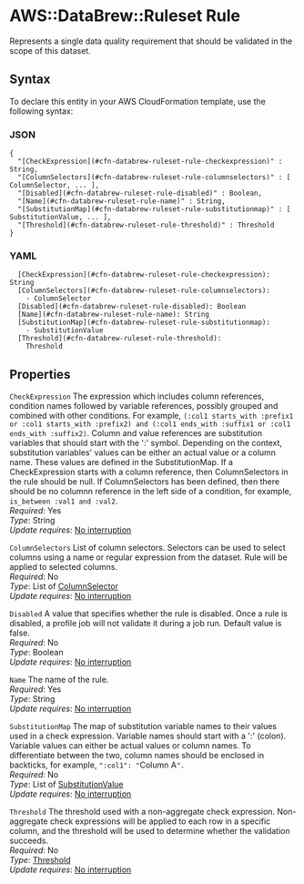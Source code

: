 # AWS::DataBrew::Ruleset Rule<a name="aws-properties-databrew-ruleset-rule"></a>

Represents a single data quality requirement that should be validated in the scope of this dataset\.

## Syntax<a name="aws-properties-databrew-ruleset-rule-syntax"></a>

To declare this entity in your AWS CloudFormation template, use the following syntax:

### JSON<a name="aws-properties-databrew-ruleset-rule-syntax.json"></a>

```
{
  "[CheckExpression](#cfn-databrew-ruleset-rule-checkexpression)" : String,
  "[ColumnSelectors](#cfn-databrew-ruleset-rule-columnselectors)" : [ ColumnSelector, ... ],
  "[Disabled](#cfn-databrew-ruleset-rule-disabled)" : Boolean,
  "[Name](#cfn-databrew-ruleset-rule-name)" : String,
  "[SubstitutionMap](#cfn-databrew-ruleset-rule-substitutionmap)" : [ SubstitutionValue, ... ],
  "[Threshold](#cfn-databrew-ruleset-rule-threshold)" : Threshold
}
```

### YAML<a name="aws-properties-databrew-ruleset-rule-syntax.yaml"></a>

```
  [CheckExpression](#cfn-databrew-ruleset-rule-checkexpression): String
  [ColumnSelectors](#cfn-databrew-ruleset-rule-columnselectors): 
    - ColumnSelector
  [Disabled](#cfn-databrew-ruleset-rule-disabled): Boolean
  [Name](#cfn-databrew-ruleset-rule-name): String
  [SubstitutionMap](#cfn-databrew-ruleset-rule-substitutionmap): 
    - SubstitutionValue
  [Threshold](#cfn-databrew-ruleset-rule-threshold): 
    Threshold
```

## Properties<a name="aws-properties-databrew-ruleset-rule-properties"></a>

`CheckExpression`  <a name="cfn-databrew-ruleset-rule-checkexpression"></a>
The expression which includes column references, condition names followed by variable references, possibly grouped and combined with other conditions\. For example, `(:col1 starts_with :prefix1 or :col1 starts_with :prefix2) and (:col1 ends_with :suffix1 or :col1 ends_with :suffix2)`\. Column and value references are substitution variables that should start with the ':' symbol\. Depending on the context, substitution variables' values can be either an actual value or a column name\. These values are defined in the SubstitutionMap\. If a CheckExpression starts with a column reference, then ColumnSelectors in the rule should be null\. If ColumnSelectors has been defined, then there should be no columnn reference in the left side of a condition, for example, `is_between :val1 and :val2`\.  
*Required*: Yes  
*Type*: String  
*Update requires*: [No interruption](https://docs.aws.amazon.com/AWSCloudFormation/latest/UserGuide/using-cfn-updating-stacks-update-behaviors.html#update-no-interrupt)

`ColumnSelectors`  <a name="cfn-databrew-ruleset-rule-columnselectors"></a>
List of column selectors\. Selectors can be used to select columns using a name or regular expression from the dataset\. Rule will be applied to selected columns\.  
*Required*: No  
*Type*: List of [ColumnSelector](aws-properties-databrew-ruleset-columnselector.md)  
*Update requires*: [No interruption](https://docs.aws.amazon.com/AWSCloudFormation/latest/UserGuide/using-cfn-updating-stacks-update-behaviors.html#update-no-interrupt)

`Disabled`  <a name="cfn-databrew-ruleset-rule-disabled"></a>
A value that specifies whether the rule is disabled\. Once a rule is disabled, a profile job will not validate it during a job run\. Default value is false\.  
*Required*: No  
*Type*: Boolean  
*Update requires*: [No interruption](https://docs.aws.amazon.com/AWSCloudFormation/latest/UserGuide/using-cfn-updating-stacks-update-behaviors.html#update-no-interrupt)

`Name`  <a name="cfn-databrew-ruleset-rule-name"></a>
The name of the rule\.  
*Required*: Yes  
*Type*: String  
*Update requires*: [No interruption](https://docs.aws.amazon.com/AWSCloudFormation/latest/UserGuide/using-cfn-updating-stacks-update-behaviors.html#update-no-interrupt)

`SubstitutionMap`  <a name="cfn-databrew-ruleset-rule-substitutionmap"></a>
The map of substitution variable names to their values used in a check expression\. Variable names should start with a ':' \(colon\)\. Variable values can either be actual values or column names\. To differentiate between the two, column names should be enclosed in backticks, for example, `":col1": "`Column A`".`   
*Required*: No  
*Type*: List of [SubstitutionValue](aws-properties-databrew-ruleset-substitutionvalue.md)  
*Update requires*: [No interruption](https://docs.aws.amazon.com/AWSCloudFormation/latest/UserGuide/using-cfn-updating-stacks-update-behaviors.html#update-no-interrupt)

`Threshold`  <a name="cfn-databrew-ruleset-rule-threshold"></a>
The threshold used with a non\-aggregate check expression\. Non\-aggregate check expressions will be applied to each row in a specific column, and the threshold will be used to determine whether the validation succeeds\.  
*Required*: No  
*Type*: [Threshold](aws-properties-databrew-ruleset-threshold.md)  
*Update requires*: [No interruption](https://docs.aws.amazon.com/AWSCloudFormation/latest/UserGuide/using-cfn-updating-stacks-update-behaviors.html#update-no-interrupt)